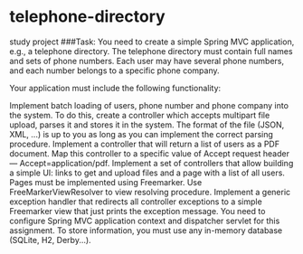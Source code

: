 # telephone-directory
study project
###Task:
You need to create a simple Spring MVC application, e.g., a telephone directory. The telephone 
directory must contain full names and sets of phone numbers. Each user may have several phone 
numbers, and each number belongs to a specific phone company.

Your application must include the following functionality:

Implement batch loading of users, phone number and phone company into the system. To do this, create
a controller which accepts multipart file upload, parses it and stores it in the system. The format 
of the file (JSON, XML, ...) is up to you as long as you can implement the correct parsing procedure.
Implement a controller that will return a list of users as a PDF document. Map this controller to a 
specific value of Accept request header — Accept=application/pdf.
Implement a set of controllers that allow building a simple UI: links to get and upload files and a 
page with a list of all users. Pages must be implemented using Freemarker. Use 
FreeMarkerViewResolver to view resolving procedure.
Implement a generic exception handler that redirects all controller exceptions to a simple 
Freemarker view that just prints the exception message.
You need to configure Spring MVC application context and dispatcher servlet for this assignment. 
To store information, you must use any in-memory database (SQLite, H2, Derby...).
